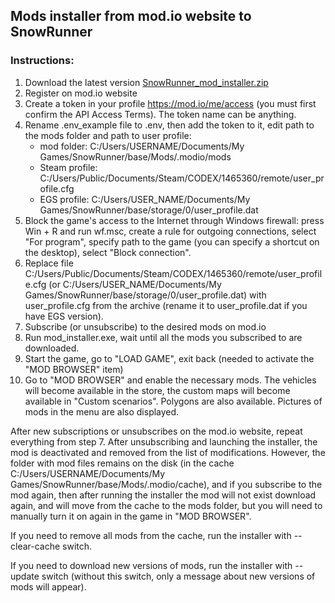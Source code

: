 ## Mods installer from mod.io website to SnowRunner

### Instructions:
1. Download the latest version [SnowRunner_mod_installer.zip](https://github.com/equdevel/SnowRunner_mod_installer/releases/latest)
2. Register on mod.io website
3. Create a token in your profile https://mod.io/me/access (you must first confirm the API Access Terms). The token name can be anything.
4. Rename .env_example file to .env, then add the token to it, edit path to the mods folder and path to user profile:
   - mod folder: C:/Users/USERNAME/Documents/My Games/SnowRunner/base/Mods/.modio/mods
   - Steam profile: C:/Users/Public/Documents/Steam/CODEX/1465360/remote/user_profile.cfg
   - EGS profile: C:/Users/USER_NAME/Documents/My Games/SnowRunner/base/storage/0/user_profile.dat
5. Block the game's access to the Internet through Windows firewall: press Win + R and run wf.msc, create a rule for outgoing connections, select "For program", specify path to the game (you can specify a shortcut on the desktop), select "Block connection".
6. Replace file C:/Users/Public/Documents/Steam/CODEX/1465360/remote/user_profile.cfg (or C:/Users/USER_NAME/Documents/My Games/SnowRunner/base/storage/0/user_profile.dat) with user_profile.cfg from the archive (rename it to user_profile.dat if you have EGS version).
7. Subscribe (or unsubscribe) to the desired mods on mod.io
8. Run mod_installer.exe, wait until all the mods you subscribed to are downloaded.
9. Start the game, go to "LOAD GAME", exit back (needed to activate the "MOD BROWSER" item)
10. Go to "MOD BROWSER" and enable the necessary mods. The vehicles will become available in the store, the custom maps will become available in "Custom scenarios". Polygons are also available. Pictures of mods in the menu are also displayed.

After new subscriptions or unsubscribes on the mod.io website, repeat everything from step 7. After unsubscribing and launching the installer, the mod is deactivated and removed from the list of modifications. However, the folder with mod files remains on the disk (in the cache C:/Users/USERNAME/Documents/My Games/SnowRunner/base/Mods/.modio/cache), and if you subscribe to the mod again, then after running the installer the mod will not exist download again, and will move from the cache to the mods folder, but you will need to manually turn it on again in the game in "MOD BROWSER".

If you need to remove all mods from the cache, run the installer with --clear-cache switch.

If you need to download new versions of mods, run the installer with --update switch (without this switch, only a message about new versions of mods will appear).
